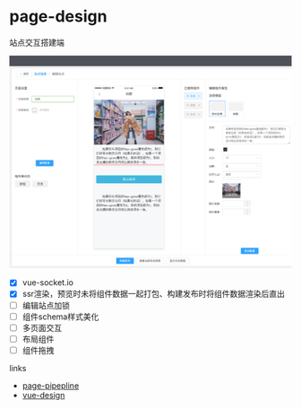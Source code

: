 # page-design

站点交互搭建端

![](./intro.png)

- [x] vue-socket.io
- [x] ssr渲染，预览时未将组件数据一起打包、构建发布时将组件数据渲染后直出
- [ ] 编辑站点加锁
- [ ] 组件schema样式美化
- [ ] 多页面交互
- [ ] 布局组件
- [ ] 组件拖拽

links

- [page-pipepline](https://github.com/page-pipepline)
- [vue-design](https://cnodejs.org/topic/5aae5c6be7b166bb7b9ecb91)
